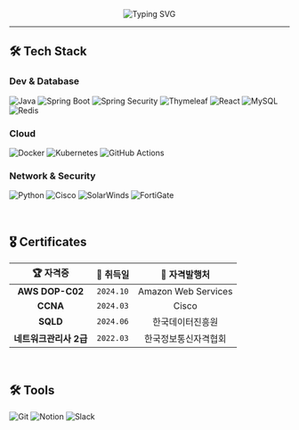 <div align="center">
  <img src="https://readme-typing-svg.herokuapp.com?font=Fira+Code&size=28&pause=1000&color=36BCF7&center=true&vCenter=true&width=600&lines=👋+Hi,+I'm+Juyoung!;🚀+DevOps+Engineer;☁️+Cloud+%26+Network+Security+Specialist" alt="Typing SVG" />
</div>

---



## 🛠️ **Tech Stack**

### **Dev & Database**
![Java](https://img.shields.io/badge/Java-007396?style=for-the-badge&logo=java&logoColor=white)
![Spring Boot](https://img.shields.io/badge/Spring_Boot-6DB33F?style=for-the-badge&logo=spring-boot&logoColor=white)
![Spring Security](https://img.shields.io/badge/Spring_Security-6DB33F?style=for-the-badge&logo=spring-security&logoColor=white)
![Thymeleaf](https://img.shields.io/badge/Thymeleaf-005F0F?style=for-the-badge&logo=thymeleaf&logoColor=white)
![React](https://img.shields.io/badge/React-61DAFB?style=for-the-badge&logo=react&logoColor=black)
![MySQL](https://img.shields.io/badge/MySQL-4479A1?style=for-the-badge&logo=mysql&logoColor=white)
![Redis](https://img.shields.io/badge/Redis-DC382D?style=for-the-badge&logo=redis&logoColor=white)

### **Cloud**
![Docker](https://img.shields.io/badge/Docker-2496ED?style=for-the-badge&logo=docker&logoColor=white)
![Kubernetes](https://img.shields.io/badge/Kubernetes-326CE5?style=for-the-badge&logo=kubernetes&logoColor=white)
![GitHub Actions](https://img.shields.io/badge/GitHub_Actions-2088FF?style=for-the-badge&logo=github-actions&logoColor=white)

### **Network & Security**
![Python](https://img.shields.io/badge/Python-3776AB?style=for-the-badge&logo=python&logoColor=white)
![Cisco](https://img.shields.io/badge/Cisco-1BA0D7?style=for-the-badge&logo=cisco&logoColor=white)
![SolarWinds](https://img.shields.io/badge/SolarWinds-FF6A00?style=for-the-badge&logo=solarwinds&logoColor=white)
![FortiGate](https://img.shields.io/badge/FortiGate-EE3124?style=for-the-badge&logo=fortinet&logoColor=white)

<br>

## 🎖️ **Certificates**

<div align="center">

| 🏆 **자격증** | 📅 **취득일** | 🏢 **자격발행처** |
|:---:|:---:|:---:|
| **AWS DOP-C02** | `2024.10` | Amazon Web Services |
| **CCNA** | `2024.03` | Cisco |
| **SQLD** | `2024.06` | 한국데이터진흥원 |
| **네트워크관리사 2급** | `2022.03` | 한국정보통신자격협회 |

</div>

<br>

## 🛠 **Tools**

![Git](https://img.shields.io/badge/Git-F05032?style=for-the-badge&logo=git&logoColor=white)
![Notion](https://img.shields.io/badge/Notion-000000?style=for-the-badge&logo=notion&logoColor=white)
![Slack](https://img.shields.io/badge/Slack-4A154B?style=for-the-badge&logo=slack&logoColor=white)

<br>


</div>
